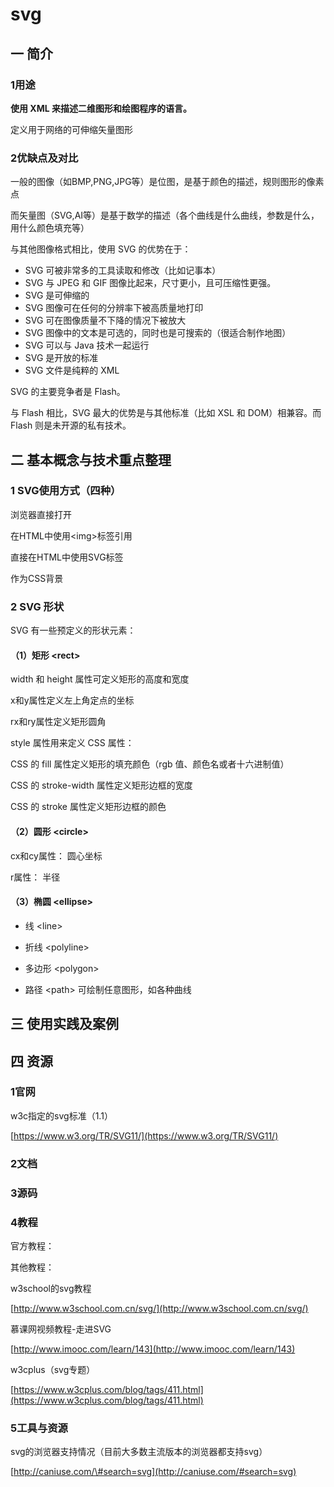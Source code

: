 # svg

## 一 简介

### 1用途

**使用 XML 来描述二维图形和绘图程序的语言。**

定义用于网络的可伸缩矢量图形

### 2优缺点及对比

一般的图像（如BMP,PNG,JPG等）是位图，是基于颜色的描述，规则图形的像素点

而矢量图（SVG,AI等）是基于数学的描述（各个曲线是什么曲线，参数是什么，用什么颜色填充等）

与其他图像格式相比，使用 SVG 的优势在于：

* SVG 可被非常多的工具读取和修改（比如记事本）
* SVG 与 JPEG 和 GIF 图像比起来，尺寸更小，且可压缩性更强。
* SVG 是可伸缩的
* SVG 图像可在任何的分辨率下被高质量地打印
* SVG 可在图像质量不下降的情况下被放大
* SVG 图像中的文本是可选的，同时也是可搜索的（很适合制作地图）
* SVG 可以与 Java 技术一起运行
* SVG 是开放的标准
* SVG 文件是纯粹的 XML

SVG 的主要竞争者是 Flash。

与 Flash 相比，SVG 最大的优势是与其他标准（比如 XSL 和 DOM）相兼容。而 Flash 则是未开源的私有技术。

## 二 基本概念与技术重点整理

### 1 SVG使用方式（四种）

浏览器直接打开

在HTML中使用&lt;img&gt;标签引用

直接在HTML中使用SVG标签

作为CSS背景



### 2 SVG 形状

SVG 有一些预定义的形状元素：

#### （1）矩形 &lt;rect&gt;

 width 和 height 属性可定义矩形的高度和宽度

x和y属性定义左上角定点的坐标

rx和ry属性定义矩形圆角

style 属性用来定义 CSS 属性：

CSS 的 fill 属性定义矩形的填充颜色（rgb 值、颜色名或者十六进制值）

CSS 的 stroke-width 属性定义矩形边框的宽度

CSS 的 stroke 属性定义矩形边框的颜色

#### （2）圆形 &lt;circle&gt;

cx和cy属性： 圆心坐标

r属性： 半径



#### （3）椭圆 &lt;ellipse&gt;





* 线 &lt;line&gt;



* 折线 &lt;polyline&gt;



* 多边形 &lt;polygon&gt;



* 路径 &lt;path&gt; 可绘制任意图形，如各种曲线



### 

## 三 使用实践及案例

## 四 资源

### 1官网

w3c指定的svg标准（1.1）

[https://www.w3.org/TR/SVG11/](https://www.w3.org/TR/SVG11/)

### 2文档

### 3源码

### 4教程

官方教程：

其他教程：

w3school的svg教程

[http://www.w3school.com.cn/svg/](http://www.w3school.com.cn/svg/)

慕课网视频教程-走进SVG

[http://www.imooc.com/learn/143](http://www.imooc.com/learn/143)

w3cplus（svg专题）

[https://www.w3cplus.com/blog/tags/411.html](https://www.w3cplus.com/blog/tags/411.html)

### 5工具与资源

svg的浏览器支持情况（目前大多数主流版本的浏览器都支持svg）

[http://caniuse.com/\#search=svg](http://caniuse.com/#search=svg)

